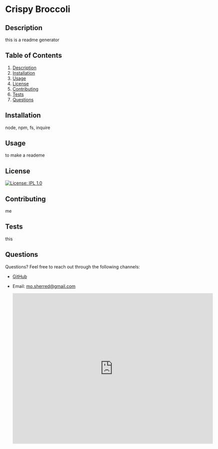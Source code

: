 
# Crispy Broccoli

## Description
this is a readme generator
        
## Table of Contents
1. [Description](#description)
2. [Installation](#installation)
3. [Usage](#usage)
4. [License](#license)
5. [Contributing](#contributing)
6. [Tests](#tests)
7. [Questions](#questions)
        
## Installation
node, npm, fs, inquire
        
## Usage
to make a reademe
        
## License
[![License: IPL 1.0](https://img.shields.io/badge/License-IPL_1.0-blue.svg)](https://opensource.org/licenses/IPL-1.0)
        
## Contributing
me
        
## Tests
this
        
## Questions
Questions? Feel free to reach out through the following channels:

- [GitHub](https://github.com/bootcamp-mo)
- Email: mo.sherred@gmail.com 

    <iframe src="https://drive.google.com/file/d/1FGY9zrRcuIFJ2lOk5sjjyG12bqsH5mzZ/preview" width="640" height="480" frameborder="0" allow="autoplay; encrypted-media" allowfullscreen></iframe>

